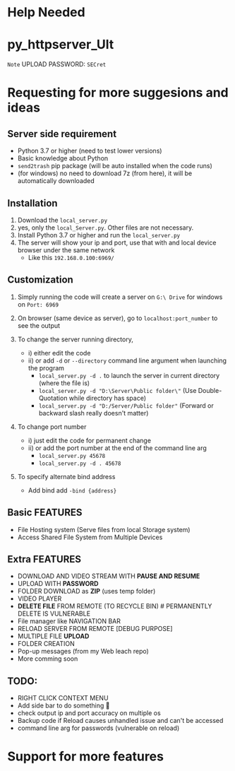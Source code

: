 # Help Needed
# py_httpserver_Ult

` Note ` UPLOAD PASSWORD: `SECret`
# Requesting for more suggesions and ideas

Server side requirement
----------------------------------------------------------------
* Python 3.7 or higher (need to test lower versions)
* Basic knowledge about Python
* `send2trash` pip package (will be auto installed when the code runs)
* (for windows) no need to download 7z (from here), it will be automatically downloaded

Installation
----------------------------------------------------------------
1. Download the `local_server.py`
2. yes, only the `local_Server.py`. Other files are not necessary.
3. Install Python 3.7 or higher and run the `local_server.py`
4. The server will show your ip and port, use that with and local device browser under the same network
   * Like this `192.168.0.100:6969/`
   


Customization
----------------------------------------------------------------
1. Simply running the code will create a server on `G:\ Drive` for windows on `Port: 6969`
1. On browser (same device as server), go to `localhost:port_number` to see the output
1. To change the server running directory, 
   - i) either edit the code  
   - ii) or add `-d` or `--directory` command line argument when launching the program
        - `local_server.py -d .` to launch the server in current directory (where the file is)
        - `local_server.py -d "D:\Server\Public folder\"`  (Use Double-Quotation while directory has space)
        - `local_server.py -d "D:/Server/Public folder"` (Forward or backward slash really doesn't matter)
 1. To change port number
    - i) just edit the code for permanent change  
    - ii) or add the port number at the end of the command line arg  
       -  `local_server.py 45678`
       -  `local_server.py -d . 45678`

1. To specify alternate bind address
    - Add bind add `-bind {address}`

Basic FEATURES
----------------------------------------------------------------
* File Hosting system (Serve files from local Storage system)
* Access Shared File System from Multiple Devices

 Extra FEATURES 
----------------------------------------------------------------
* DOWNLOAD AND VIDEO STREAM WITH **PAUSE AND RESUME**
* UPLOAD WITH **PASSWORD**
* FOLDER DOWNLOAD as **ZIP** (uses temp folder)
* VIDEO PLAYER
* **DELETE FILE** FROM REMOTE (TO RECYCLE BIN) # PERMANENTLY DELETE IS VULNERABLE
* File manager like NAVIGATION BAR
* RELOAD SERVER FROM REMOTE [DEBUG PURPOSE]
* MULTIPLE FILE **UPLOAD**
* FOLDER CREATION
* Pop-up messages (from my Web leach repo)
* More comming soon

 TODO:
--------------------------------------------------------------

* RIGHT CLICK CONTEXT MENU
* Add side bar to do something 🤔
* check output ip and port accuracy on multiple os  
* Backup code if Reload causes unhandled issue and can't be accessed
* command line arg for passwords (vulnerable on reload)


# Support for more features
